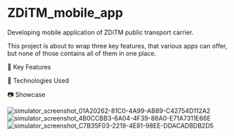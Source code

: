 # ZDiTM_mobile_app
Developing mobile application of ZDiTM public transport carrier.

This project is about to wrap three key features, that various apps can offer, but none of those contains all of them in one place. 

🔑 Key Features

🚀 Technologies Used

📷 Showcase


![simulator_screenshot_01A20262-81C0-4A99-AB89-C42754D112A2](https://github.com/user-attachments/assets/ac47fef1-9546-423a-be2a-c541239aefe8)![simulator_screenshot_4B0CCBB3-6A04-4F39-88A0-E71A7311E66E](https://github.com/user-attachments/assets/54f88fca-4cd7-450a-b91d-d507fa76127e)![simulator_screenshot_C7B35F03-2219-4E81-98EE-DDACADBDB2D5](https://github.com/user-attachments/assets/1f54a708-4b56-40ba-aa52-70284c82532f)


